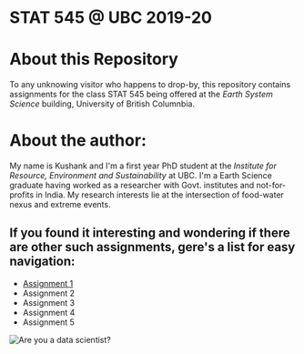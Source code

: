 # STAT 545 @ UBC 2019-20

# __About this Repository__
To any unknowing visitor who happens to drop-by, this repository contains assignments for the class STAT 545 being offered at the _Earth System Science_ building, University of British Columnbia. 

# __About the author__:
My name is Kushank and I'm a first year PhD student at the _Institute for Resource, Environment and Sustainability_ at UBC. I'm a Earth Science graduate having worked as a researcher with Govt. institutes and not-for-profits in India. My research interests lie at the intersection of food-water nexus and extreme events. 


## If you found it interesting and wondering if there are other such assignments, gere's a list for easy navigation:

* [Assignment 1](https://github.com/STAT545-UBC-hw-2019-20/stat545-hw-kushankb) 
* Assignment 2
* Assignment 3
* Assignment 4
* Assignment 5

![Are you a data scientist?](C:\Users\Kushank\Pictures\datascience.png)

